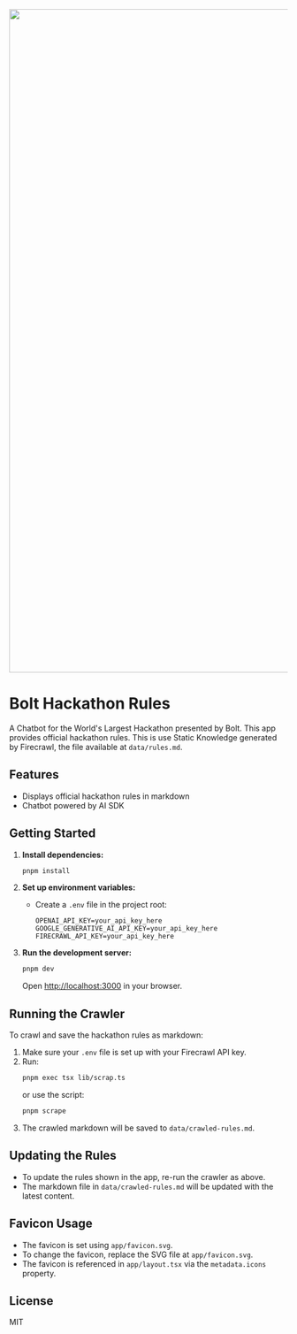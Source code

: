 <div align="center">
  <img src="https://res.cloudinary.com/ddjsyskef/image/upload/v1747845448/public/bigtw3yulolo98wlhr6k.png" alt="Bolt Hackathon Rules" width="1200" />
</div>


# Bolt Hackathon Rules

A Chatbot for the World's Largest Hackathon presented by Bolt. This app provides official hackathon rules. This is use Static Knowledge generated by Firecrawl, the file available at `data/rules.md`.

## Features
- Displays official hackathon rules in markdown
- Chatbot powered by AI SDK

## Getting Started

1. **Install dependencies:**
   ```bash
   pnpm install
   ```

2. **Set up environment variables:**
   - Create a `.env` file in the project root:
     ```env
     OPENAI_API_KEY=your_api_key_here
     GOOGLE_GENERATIVE_AI_API_KEY=your_api_key_here
     FIRECRAWL_API_KEY=your_api_key_here
     ```

3. **Run the development server:**
   ```bash
   pnpm dev
   ```
   Open [http://localhost:3000](http://localhost:3000) in your browser.

## Running the Crawler

To crawl and save the hackathon rules as markdown:

1. Make sure your `.env` file is set up with your Firecrawl API key.
2. Run:
   ```bash
   pnpm exec tsx lib/scrap.ts
   ```
   or use the script:
   ```bash
   pnpm scrape
   ```
3. The crawled markdown will be saved to `data/crawled-rules.md`.

## Updating the Rules

- To update the rules shown in the app, re-run the crawler as above.
- The markdown file in `data/crawled-rules.md` will be updated with the latest content.

## Favicon Usage

- The favicon is set using `app/favicon.svg`.
- To change the favicon, replace the SVG file at `app/favicon.svg`.
- The favicon is referenced in `app/layout.tsx` via the `metadata.icons` property.

## License

MIT
